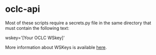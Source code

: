 # oclc-api
Most of these scripts require a secrets.py file in the same directory that must contain the following text:

  wskey='[Your OCLC WSkey]'

More information about WSKeys is available [here](https://www.oclc.org/developer/develop/authentication/how-to-request-a-wskey.en.html).
